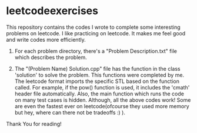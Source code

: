 # leetcodeexercises
This repository contains the codes I wrote to complete some interesting problems on leetcode. I like practicing on leetcode. It makes me feel good and write codes more efficiently.

1. For each problem directory, there's a "Problem Description.txt" file which describes the problem.

2. The "(Problem Name) Solution.cpp" file has the function in the class 'solution' to solve the problem. This functions were completed by me. The leetcode format imports the specific STL based on the function called. For example, if the pow() function is used, it includes the 'cmath' header file automatically. Also, the main function which runs the code on many test cases is hidden. Although, all the above codes work! Some are even the fastest ever on leetcode(ofcourse they used more memory but hey, where can there not be tradeoffs :) ).

Thank You for reading!
